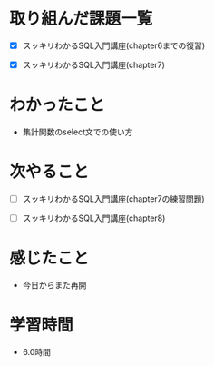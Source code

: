 # 取り組んだ課題一覧

- [x] スッキリわかるSQL入門講座(chapter6までの復習)

- [x] スッキリわかるSQL入門講座(chapter7)

# わかったこと

- 集計関数のselect文での使い方

# 次やること

- [ ] スッキリわかるSQL入門講座(chapter7の練習問題)
 
- [ ] スッキリわかるSQL入門講座(chapter8)

# 感じたこと

- 今日からまた再開

# 学習時間

- 6.0時間